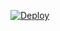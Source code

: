 [![Deploy](https://www.herokucdn.com/deploy/button.png)](https://dashboard.heroku.com/new?template=https://github.com/AmirDare/xray-duo)  
